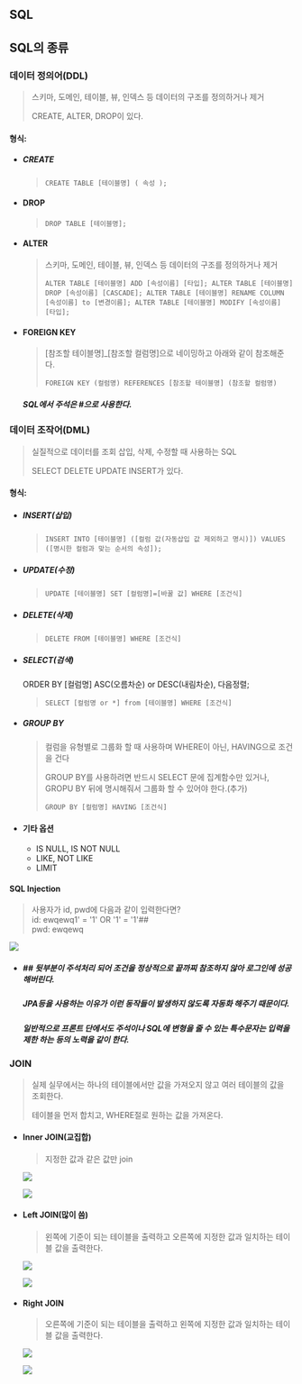 ## SQL

## SQL의 종류

### 데이터 정의어(DDL)

> 스키마, 도메인, 테이블, 뷰, 인덱스 등 데이터의 구조를 정의하거나 제거
> 
> CREATE, ALTER, DROP이 있다.

#### 형식:

-   ##### CREATE
    
    > ```null
    > CREATE TABLE [테이블명] ( 속성 );
    > ```
    
-   #### DROP
    
    > ```null
    > DROP TABLE [테이블명];
    > ```
    
-   #### ALTER
    
    > 스키마, 도메인, 테이블, 뷰, 인덱스 등 데이터의 구조를 정의하거나 제거
    > 
    > ```null
    > ALTER TABLE [테이블명] ADD [속성이름] [타입]; ALTER TABLE [테이블명] DROP [속성이름] [CASCADE]; ALTER TABLE [테이블명] RENAME COLUMN [속성이름] to [변경이름]; ALTER TABLE [테이블명] MODIFY [속성이름] [타입];
    > ```
    
-   #### FOREIGN KEY
    
    > \[참조할 테이블명\]\_\[참조할 컬럼명\]으로 네이밍하고 아래와 같이 참조해준다.
    > 
    > ```null
    > FOREIGN KEY (컬럼명) REFERENCES [참조할 테이블명] (참조할 컬럼명)
    > ```
    
    ##### SQL에서 주석은 #으로 사용한다.
    

### 데이터 조작어(DML)

> 실질적으로 데이터를 조회 삽입, 삭제, 수정할 때 사용하는 SQL
> 
> SELECT DELETE UPDATE INSERT가 있다.

#### 형식:

-   ##### INSERT(삽입)
    
    > ```null
    > INSERT INTO [테이블명] ([컬럼 값(자동삽입 값 제외하고 명시)]) VALUES ([명시한 컬럼과 맞는 순서의 속성]);
    > ```
    
-   ##### UPDATE(수정)
    
    > ```null
    > UPDATE [테이블명] SET [컬럼명]=[바꿀 값] WHERE [조건식]
    > ```
    
-   ##### DELETE(삭제)
    
    > ```null
    > DELETE FROM [테이블명] WHERE [조건식]
    > ```
    
-   ##### SELECT(검색)
    
    ORDER BY \[컬럼명\] ASC(오름차순) or DESC(내림차순), 다음정렬;
    
    > ```null
    > SELECT [컬럼명 or *] from [테이블명] WHERE [조건식]
    > ```
    
-   ##### GROUP BY
    
    > 컬럼을 유형별로 그룹화 할 때 사용하며 WHERE이 아닌, HAVING으로 조건을 건다
    > 
    > GROUP BY를 사용하려면 반드시 SELECT 문에 집계함수만 있거나, GROPU BY 뒤에 명시해줘서 그룹화 할 수 있어야 한다.(추가)
    > 
    > ```null
    > GROUP BY [컬럼명] HAVING [조건식]
    > ```
    

-   #### 기타 옵션
    
    -   IS NULL, IS NOT NULL
    -   LIKE, NOT LIKE
    -   LIMIT

#### SQL Injection

> 사용자가 id, pwd에 다음과 같이 입력한다면?  
> id: ewqewq1' = '1' OR '1' = '1'##  
> pwd: ewqewq

![](https://velog.velcdn.com/images/kangking/post/b160cd06-bf1c-4bcb-ae3d-7150a7496824/image.png)

-   ##### \## 뒷부분이 주석처리 되어 조건을 정상적으로 끝까찌 참조하지 않아 로그인에 성공해버린다.
    
    ##### JPA등을 사용하는 이유가 이런 동작들이 발생하지 않도록 자동화 해주기 때문이다.
    
    ##### 일반적으로 프론트 단에서도 주석이나 SQL에 변형을 줄 수 있는 특수문자는 입력을 제한 하는 등의 노력을 같이 한다.
    

### JOIN

> 실제 실무에서는 하나의 테이블에서만 값을 가져오지 않고 여러 테이블의 값을 조회한다.
> 
> 테이블을 먼저 합치고, WHERE절로 원하는 값을 가져온다.

-   #### Inner JOIN(교집합)
    
    > 지정한 값과 같은 값만 join
    
    ![](https://velog.velcdn.com/images/kangking/post/1f008832-e80d-49f4-9d8d-82a1cfded510/image.png)
    
    ![](https://velog.velcdn.com/images/kangking/post/c9b0e4fa-5b8d-4350-a64b-810bc450b201/image.png)
    

-   #### Left JOIN(많이 씀)
    
    > 왼쪽에 기준이 되는 테이블을 출력하고 오른쪽에 지정한 값과 일치하는 테이블 값을 출력한다.
    
    ![](https://velog.velcdn.com/images/kangking/post/1470c878-e998-4e26-a9a5-3ced067d3284/image.png)
    
    ![](https://velog.velcdn.com/images/kangking/post/3de72fce-ba61-44fb-8299-2d32b1b44f1b/image.png)
    

-   #### Right JOIN
    
    > 오른쪽에 기준이 되는 테이블을 출력하고 왼쪽에 지정한 값과 일치하는 테이블 값을 출력한다.
    
    ![](https://velog.velcdn.com/images/kangking/post/18f0db96-ae66-435d-921f-46c3319a04d9/image.png)
    
    ![](https://velog.velcdn.com/images/kangking/post/7b1282e8-9eb7-41d3-ba2b-491c4b3ea442/image.png)